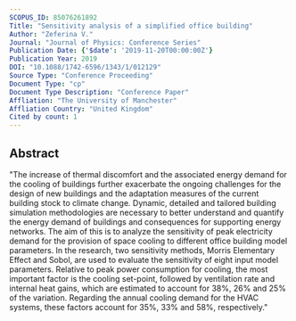 ```yaml
---
SCOPUS_ID: 85076261892
Title: "Sensitivity analysis of a simplified office building"
Author: "Zeferina V."
Journal: "Journal of Physics: Conference Series"
Publication Date: {'$date': '2019-11-20T00:00:00Z'}
Publication Year: 2019
DOI: "10.1088/1742-6596/1343/1/012129"
Source Type: "Conference Proceeding"
Document Type: "cp"
Document Type Description: "Conference Paper"
Affliation: "The University of Manchester"
Affliation Country: "United Kingdom"
Cited by count: 1
---
```


## Abstract
"The increase of thermal discomfort and the associated energy demand for the cooling of buildings further exacerbate the ongoing challenges for the design of new buildings and the adaptation measures of the current building stock to climate change. Dynamic, detailed and tailored building simulation methodologies are necessary to better understand and quantify the energy demand of buildings and consequences for supporting energy networks. The aim of this is to analyze the sensitivity of peak electricity demand for the provision of space cooling to different office building model parameters. In the research, two sensitivity methods, Morris Elementary Effect and Sobol, are used to evaluate the sensitivity of eight input model parameters. Relative to peak power consumption for cooling, the most important factor is the cooling set-point, followed by ventilation rate and internal heat gains, which are estimated to account for 38%, 26% and 25% of the variation. Regarding the annual cooling demand for the HVAC systems, these factors account for 35%, 33% and 58%, respectively."
